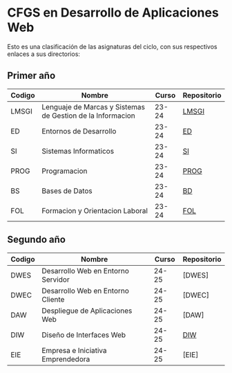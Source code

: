 # CFGS en Desarrollo de Aplicaciones Web
Esto es una clasificación de las asignaturas del ciclo, con sus respectivos enlaces a sus directorios:

## Primer año
| Codigo | Nombre                                                     | Curso | Repositorio                                       |
| ------ | ---------------------------------------------------------- | ----- | ------------------------------------------------- |
| LMSGI  | Lenguaje de Marcas y Sistemas de Gestion de la Informacion | 23-24 | [LMSGI](https://github.com/David0450/LMSGI)       |
| ED     | Entornos de Desarrollo                                     | 23-24 | [ED](https://github.com/David0450/ED)             |
| SI     | Sistemas Informaticos                                      | 23-24 | [SI](https://github.com/David0450/SI)             |
| PROG   | Programacion                                               | 23-24 | [PROG](https://github.com/David0450/PROGRAMACION) |
| BS     | Bases de Datos                                             | 23-24 | [BD](https://github.com/David0450/BD)             |
| FOL    | Formacion y Orientacion Laboral                            | 23-24 | [FOL](https://github.com/David0450/FOL)           |


## Segundo año
| Codigo | Nombre                                                     | Curso | Repositorio                                       |
|--------|------------------------------------------------------------|-------|---------------------------------------------------|
| DWES   | Desarrollo Web en Entorno Servidor                         | 24-25 | [DWES]                                            |
| DWEC   | Desarrollo Web en Entorno Cliente                          | 24-25 | [DWEC]                                            |
| DAW    | Despliegue de Aplicaciones Web                             | 24-25 | [DAW]                                             |
| DIW    | Diseño de Interfaces Web                                   | 24-25 | [DIW](https://github.com/David0450/DIW)           |
| EIE    | Empresa e Iniciativa Emprendedora                          | 24-25 | [EIE]                                             |
